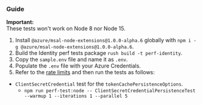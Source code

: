 ### Guide

**Important:**  
These tests won't work on Node 8 nor Node 15.

1. Install `@azure/msal-node-extensions@1.0.0-alpha.6` globally with `npm i -g @azure/msal-node-extensions@1.0.0-alpha.6`.
2. Build the Identity perf tests package `rush build -t perf-identity`.
3. Copy the `sample.env` file and name it as `.env`.
4. Populate the `.env` file with your Azure Credentials.
5. Refer to the [rate limits](https://docs.microsoft.com/azure/active-directory/enterprise-users/directory-service-limits-restrictions) and then run the tests as follows:

- `ClientSecretCredential` test for the `tokenCachePersistenceOptions`.
  - `npm run perf-test:node -- ClientSecretCredentialPersistenceTest --warmup 1 --iterations 1 --parallel 5`
